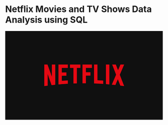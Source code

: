 # Netflix Movies and TV Shows Data Analysis using SQL
![Netflix logo](https://github.com/Megha120900/netflix_sql_project/blob/main/BrandAssets_Logos_01-Wordmark.jpg)
